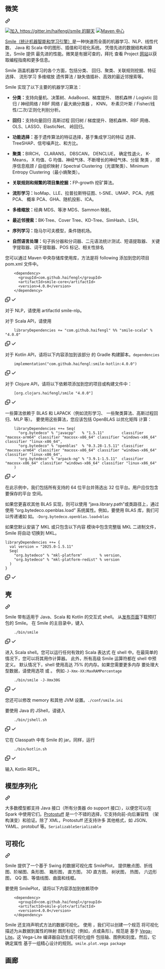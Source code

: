 <div class="Box-sc-g0xbh4-0 QkQOb js-snippet-clipboard-copy-unpositioned" data-hpc="true"><article class="markdown-body entry-content container-lg" itemprop="text"><div class="markdown-heading" dir="auto"><h1 tabindex="-1" class="heading-element" dir="auto" _msttexthash="5505474" _msthash="319">微笑</h1><a id="user-content-smile" class="anchor" aria-label="永久链接：微笑" href="#smile" _mstaria-label="272142" _msthash="320"><svg class="octicon octicon-link" viewBox="0 0 16 16" version="1.1" width="16" height="16" aria-hidden="true"><path d="m7.775 3.275 1.25-1.25a3.5 3.5 0 1 1 4.95 4.95l-2.5 2.5a3.5 3.5 0 0 1-4.95 0 .751.751 0 0 1 .018-1.042.751.751 0 0 1 1.042-.018 1.998 1.998 0 0 0 2.83 0l2.5-2.5a2.002 2.002 0 0 0-2.83-2.83l-1.25 1.25a.751.751 0 0 1-1.042-.018.751.751 0 0 1-.018-1.042Zm-4.69 9.64a1.998 1.998 0 0 0 2.83 0l1.25-1.25a.751.751 0 0 1 1.042.018.751.751 0 0 1 .018 1.042l-1.25 1.25a3.5 3.5 0 1 1-4.95-4.95l2.5-2.5a3.5 3.5 0 0 1 4.95 0 .751.751 0 0 1-.018 1.042.751.751 0 0 1-1.042.018 1.998 1.998 0 0 0-2.83 0l-2.5 2.5a1.998 1.998 0 0 0 0 2.83Z"></path></svg></a></div>
<p dir="auto"><a href="https://gitter.im/haifengl/smile?utm_source=badge&amp;utm_medium=badge&amp;utm_campaign=pr-badge&amp;utm_content=badge" rel="nofollow"><img src="https://camo.githubusercontent.com/17c93af2b95ae332f1a957adcf88ae2325c0fb1dd0a877a84b5dce4cead4d02f/68747470733a2f2f6261646765732e6769747465722e696d2f68616966656e676c2f736d696c652e737667" alt="加入 https://gitter.im/haifengl/smile 的聊天" data-canonical-src="https://badges.gitter.im/haifengl/smile.svg" style="max-width: 100%;" _mstalt="1663090" _msthash="321"></a>
<a href="https://maven-badges.herokuapp.com/maven-central/com.github.haifengl/smile-core" rel="nofollow"><img src="https://camo.githubusercontent.com/462ab0805e926ef9f751fb2cbed25079f14dcb6ec216c4ba12f607bc08d37613/68747470733a2f2f6d6176656e2d6261646765732e6865726f6b756170702e636f6d2f6d6176656e2d63656e7472616c2f636f6d2e6769746875622e68616966656e676c2f736d696c652d636f72652f62616467652e737667" alt="Maven 中心" data-canonical-src="https://maven-badges.herokuapp.com/maven-central/com.github.haifengl/smile-core/badge.svg" style="max-width: 100%;" _mstalt="200343" _msthash="322"></a></p>
<p dir="auto" _msttexthash="2434972098" _msthash="323"><a href="https://haifengl.github.io/" rel="nofollow" _istranslated="1">Smile（统计机器智能和学习引擎）</a>是一种快速而全面的机器学习、NLP、线性代数、
Java 和 Scala 中的图形、插值和可视化系统。
凭借先进的数据结构和算法，Smile 提供
最先进的性能。微笑是有据可查的，拜托
查看 Project <a href="https://haifengl.github.io/" rel="nofollow" _istranslated="1">网站</a>以获取编程指南和更多信息。</p>
<p dir="auto" _msttexthash="949948753" _msthash="324">Smile 涵盖机器学习的各个方面，包括分类、
回归、聚类、关联规则挖掘、特征选择、
流形学习 多维缩放 遗传算法 /
缺失值插补、高效的最近邻搜索等。</p>
<p dir="auto" _msttexthash="107233282" _msthash="325">Smile 实现了以下主要的机器学习算法：</p>
<ul dir="auto">
<li>
<p dir="auto" _msttexthash="1035300500" _msthash="326"><strong _istranslated="1">分类：</strong>支持向量机、决策树、AdaBoost、梯度提升、
随机森林 / Logistic 回归 / 神经网络 / RBF 网络 /
最大熵分类器 ， KNN， 朴素贝叶斯 /
Fisher/线性/二次/正则化判别分析。</p>
</li>
<li>
<p dir="auto" _msttexthash="307217053" _msthash="327"><strong _istranslated="1">回归：</strong>支持向量回归 高斯过程 回归树 /
梯度提升、随机森林、RBF 网络、OLS、LASSO、ElasticNet、
岭回归。</p>
</li>
<li>
<p dir="auto" _msttexthash="373169056" _msthash="328"><strong _istranslated="1">功能选择：</strong>基于遗传算法的特征选择，基于集成学习的特征
选择、TreeSHAP、信号噪声比、和方比。</p>
</li>
<li>
<p dir="auto" _msttexthash="2174222349" _msthash="329"><strong _istranslated="1">聚类：</strong>BIRCH， CLARANS， DBSCAN， DENCLUE， 确定性退火， K-Means，
X 均值、G 均值、神经气体、不断增长的神经气体、分层
聚类 ， 顺序信息瓶颈 / 自组织映射 /
Spectral Clustering（光谱聚类）、Minimum Entropy Clustering（最小熵聚类）。</p>
</li>
<li>
<p dir="auto" _msttexthash="137136025" _msthash="330"><strong _istranslated="1">关联规则和频繁的项目集挖掘：</strong>FP-growth 挖矿算法。</p>
</li>
<li>
<p dir="auto" _msttexthash="322513373" _msthash="331"><strong _istranslated="1">流形学习：</strong>IsoMap、LLE、拉普拉斯特征图、t-SNE、UMAP、PCA、内核 PCA、
概率 PCA、GHA、随机投影、ICA。</p>
</li>
<li>
<p dir="auto" _msttexthash="76421280" _msthash="332"><strong _istranslated="1">多维缩放：</strong>经典 MDS、等渗 MDS、Sammon 映射。</p>
</li>
<li>
<p dir="auto" _msttexthash="59263243" _msthash="333"><strong _istranslated="1">最近邻搜索：</strong>BK-Tree、Cover Tree、KD-Tree、SimHash、LSH。</p>
</li>
<li>
<p dir="auto" _msttexthash="114655749" _msthash="334"><strong _istranslated="1">序列学习：</strong>隐马尔可夫模型，条件随机场。</p>
</li>
<li>
<p dir="auto" _msttexthash="572987012" _msthash="335"><strong _istranslated="1">自然语言处理：</strong>句子拆分器和分词器、二元语法统计测试、短语提取器、
关键字提取器、词干提取器、POS 标记、相关性排名</p>
</li>
</ul>
<p dir="auto" _msttexthash="288403778" _msthash="336">您可以通过 Maven 中央存储库使用库，方法是将
following 添加到您的项目 pom.xml 文件中。</p>
<div class="snippet-clipboard-content notranslate position-relative overflow-auto"><pre class="notranslate"><code>    &lt;dependency&gt;
      &lt;groupId&gt;com.github.haifengl&lt;/groupId&gt;
      &lt;artifactId&gt;smile-core&lt;/artifactId&gt;
      &lt;version&gt;4.0.0&lt;/version&gt;
    &lt;/dependency&gt;
</code></pre><div class="zeroclipboard-container">
    <clipboard-copy aria-label="Copy" class="ClipboardButton btn btn-invisible js-clipboard-copy m-2 p-0 d-flex flex-justify-center flex-items-center" data-copy-feedback="Copied!" data-tooltip-direction="w" value="    <dependency>
      <groupId>com.github.haifengl</groupId>
      <artifactId>smile-core</artifactId>
      <version>4.0.0</version>
    </dependency>" tabindex="0" role="button">
      <svg aria-hidden="true" height="16" viewBox="0 0 16 16" version="1.1" width="16" data-view-component="true" class="octicon octicon-copy js-clipboard-copy-icon">
    <path d="M0 6.75C0 5.784.784 5 1.75 5h1.5a.75.75 0 0 1 0 1.5h-1.5a.25.25 0 0 0-.25.25v7.5c0 .138.112.25.25.25h7.5a.25.25 0 0 0 .25-.25v-1.5a.75.75 0 0 1 1.5 0v1.5A1.75 1.75 0 0 1 9.25 16h-7.5A1.75 1.75 0 0 1 0 14.25Z"></path><path d="M5 1.75C5 .784 5.784 0 6.75 0h7.5C15.216 0 16 .784 16 1.75v7.5A1.75 1.75 0 0 1 14.25 11h-7.5A1.75 1.75 0 0 1 5 9.25Zm1.75-.25a.25.25 0 0 0-.25.25v7.5c0 .138.112.25.25.25h7.5a.25.25 0 0 0 .25-.25v-7.5a.25.25 0 0 0-.25-.25Z"></path>
</svg>
      <svg aria-hidden="true" height="16" viewBox="0 0 16 16" version="1.1" width="16" data-view-component="true" class="octicon octicon-check js-clipboard-check-icon color-fg-success d-none">
    <path d="M13.78 4.22a.75.75 0 0 1 0 1.06l-7.25 7.25a.75.75 0 0 1-1.06 0L2.22 9.28a.751.751 0 0 1 .018-1.042.751.751 0 0 1 1.042-.018L6 10.94l6.72-6.72a.75.75 0 0 1 1.06 0Z"></path>
</svg>
    </clipboard-copy>
  </div></div>
<p dir="auto" _msttexthash="36274654" _msthash="337">对于 NLP，请使用 artifactId smile-nlp。</p>
<p dir="auto" _msttexthash="39984945" _msthash="338">对于 Scala API，请使用</p>
<div class="snippet-clipboard-content notranslate position-relative overflow-auto"><pre class="notranslate"><code>    libraryDependencies += "com.github.haifengl" %% "smile-scala" % "4.0.0"
</code></pre><div class="zeroclipboard-container">
    <clipboard-copy aria-label="Copy" class="ClipboardButton btn btn-invisible js-clipboard-copy m-2 p-0 d-flex flex-justify-center flex-items-center" data-copy-feedback="Copied!" data-tooltip-direction="w" value="    libraryDependencies += &quot;com.github.haifengl&quot; %% &quot;smile-scala&quot; % &quot;4.0.0&quot;" tabindex="0" role="button">
      <svg aria-hidden="true" height="16" viewBox="0 0 16 16" version="1.1" width="16" data-view-component="true" class="octicon octicon-copy js-clipboard-copy-icon">
    <path d="M0 6.75C0 5.784.784 5 1.75 5h1.5a.75.75 0 0 1 0 1.5h-1.5a.25.25 0 0 0-.25.25v7.5c0 .138.112.25.25.25h7.5a.25.25 0 0 0 .25-.25v-1.5a.75.75 0 0 1 1.5 0v1.5A1.75 1.75 0 0 1 9.25 16h-7.5A1.75 1.75 0 0 1 0 14.25Z"></path><path d="M5 1.75C5 .784 5.784 0 6.75 0h7.5C15.216 0 16 .784 16 1.75v7.5A1.75 1.75 0 0 1 14.25 11h-7.5A1.75 1.75 0 0 1 5 9.25Zm1.75-.25a.25.25 0 0 0-.25.25v7.5c0 .138.112.25.25.25h7.5a.25.25 0 0 0 .25-.25v-7.5a.25.25 0 0 0-.25-.25Z"></path>
</svg>
      <svg aria-hidden="true" height="16" viewBox="0 0 16 16" version="1.1" width="16" data-view-component="true" class="octicon octicon-check js-clipboard-check-icon color-fg-success d-none">
    <path d="M13.78 4.22a.75.75 0 0 1 0 1.06l-7.25 7.25a.75.75 0 0 1-1.06 0L2.22 9.28a.751.751 0 0 1 .018-1.042.751.751 0 0 1 1.042-.018L6 10.94l6.72-6.72a.75.75 0 0 1 1.06 0Z"></path>
</svg>
    </clipboard-copy>
  </div></div>
<p dir="auto"><font _mstmutation="1" _msttexthash="194201462" _msthash="339">对于 Kotlin API，请将以下内容添加到该部分
的 Gradle 构建脚本。</font><code>dependencies</code></p>
<div class="snippet-clipboard-content notranslate position-relative overflow-auto"><pre class="notranslate"><code>    implementation("com.github.haifengl:smile-kotlin:4.0.0")
</code></pre><div class="zeroclipboard-container">
    <clipboard-copy aria-label="Copy" class="ClipboardButton btn btn-invisible js-clipboard-copy m-2 p-0 d-flex flex-justify-center flex-items-center" data-copy-feedback="Copied!" data-tooltip-direction="w" value="    implementation(&quot;com.github.haifengl:smile-kotlin:4.0.0&quot;)" tabindex="0" role="button">
      <svg aria-hidden="true" height="16" viewBox="0 0 16 16" version="1.1" width="16" data-view-component="true" class="octicon octicon-copy js-clipboard-copy-icon">
    <path d="M0 6.75C0 5.784.784 5 1.75 5h1.5a.75.75 0 0 1 0 1.5h-1.5a.25.25 0 0 0-.25.25v7.5c0 .138.112.25.25.25h7.5a.25.25 0 0 0 .25-.25v-1.5a.75.75 0 0 1 1.5 0v1.5A1.75 1.75 0 0 1 9.25 16h-7.5A1.75 1.75 0 0 1 0 14.25Z"></path><path d="M5 1.75C5 .784 5.784 0 6.75 0h7.5C15.216 0 16 .784 16 1.75v7.5A1.75 1.75 0 0 1 14.25 11h-7.5A1.75 1.75 0 0 1 5 9.25Zm1.75-.25a.25.25 0 0 0-.25.25v7.5c0 .138.112.25.25.25h7.5a.25.25 0 0 0 .25-.25v-7.5a.25.25 0 0 0-.25-.25Z"></path>
</svg>
      <svg aria-hidden="true" height="16" viewBox="0 0 16 16" version="1.1" width="16" data-view-component="true" class="octicon octicon-check js-clipboard-check-icon color-fg-success d-none">
    <path d="M13.78 4.22a.75.75 0 0 1 0 1.06l-7.25 7.25a.75.75 0 0 1-1.06 0L2.22 9.28a.751.751 0 0 1 .018-1.042.751.751 0 0 1 1.042-.018L6 10.94l6.72-6.72a.75.75 0 0 1 1.06 0Z"></path>
</svg>
    </clipboard-copy>
  </div></div>
<p dir="auto" _msttexthash="257150803" _msthash="340">对于 Clojure API，请将以下依赖项添加到您的项目或构建文件中：</p>
<div class="snippet-clipboard-content notranslate position-relative overflow-auto"><pre class="notranslate"><code>    [org.clojars.haifengl/smile "4.0.0"]
</code></pre><div class="zeroclipboard-container">
    <clipboard-copy aria-label="Copy" class="ClipboardButton btn btn-invisible js-clipboard-copy m-2 p-0 d-flex flex-justify-center flex-items-center" data-copy-feedback="Copied!" data-tooltip-direction="w" value="    [org.clojars.haifengl/smile &quot;4.0.0&quot;]" tabindex="0" role="button">
      <svg aria-hidden="true" height="16" viewBox="0 0 16 16" version="1.1" width="16" data-view-component="true" class="octicon octicon-copy js-clipboard-copy-icon">
    <path d="M0 6.75C0 5.784.784 5 1.75 5h1.5a.75.75 0 0 1 0 1.5h-1.5a.25.25 0 0 0-.25.25v7.5c0 .138.112.25.25.25h7.5a.25.25 0 0 0 .25-.25v-1.5a.75.75 0 0 1 1.5 0v1.5A1.75 1.75 0 0 1 9.25 16h-7.5A1.75 1.75 0 0 1 0 14.25Z"></path><path d="M5 1.75C5 .784 5.784 0 6.75 0h7.5C15.216 0 16 .784 16 1.75v7.5A1.75 1.75 0 0 1 14.25 11h-7.5A1.75 1.75 0 0 1 5 9.25Zm1.75-.25a.25.25 0 0 0-.25.25v7.5c0 .138.112.25.25.25h7.5a.25.25 0 0 0 .25-.25v-7.5a.25.25 0 0 0-.25-.25Z"></path>
</svg>
      <svg aria-hidden="true" height="16" viewBox="0 0 16 16" version="1.1" width="16" data-view-component="true" class="octicon octicon-check js-clipboard-check-icon color-fg-success d-none">
    <path d="M13.78 4.22a.75.75 0 0 1 0 1.06l-7.25 7.25a.75.75 0 0 1-1.06 0L2.22 9.28a.751.751 0 0 1 .018-1.042.751.751 0 0 1 1.042-.018L6 10.94l6.72-6.72a.75.75 0 0 1 1.06 0Z"></path>
</svg>
    </clipboard-copy>
  </div></div>
<p dir="auto" _msttexthash="941788211" _msthash="341">一些算法依赖于 BLAS 和 LAPACK（例如流形学习、
一些聚类算法、高斯过程回归、MLP 等）。
要使用这些算法，您应该包括 OpenBLAS 以优化矩阵
计算：</p>
<div class="snippet-clipboard-content notranslate position-relative overflow-auto"><pre class="notranslate"><code>    libraryDependencies ++= Seq(
      "org.bytedeco" % "javacpp"   % "1.5.11"        classifier "macosx-arm64" classifier "macosx-x86_64" classifier "windows-x86_64" classifier "linux-x86_64",
      "org.bytedeco" % "openblas"  % "0.3.28-1.5.11" classifier "macosx-arm64" classifier "macosx-x86_64" classifier "windows-x86_64" classifier "linux-x86_64",
      "org.bytedeco" % "arpack-ng" % "3.9.1-1.5.11"  classifier "macosx-x86_64" classifier "windows-x86_64" classifier "linux-x86_64"
    )
</code></pre><div class="zeroclipboard-container">
    <clipboard-copy aria-label="Copy" class="ClipboardButton btn btn-invisible js-clipboard-copy m-2 p-0 d-flex flex-justify-center flex-items-center" data-copy-feedback="Copied!" data-tooltip-direction="w" value="    libraryDependencies ++= Seq(
      &quot;org.bytedeco&quot; % &quot;javacpp&quot;   % &quot;1.5.11&quot;        classifier &quot;macosx-arm64&quot; classifier &quot;macosx-x86_64&quot; classifier &quot;windows-x86_64&quot; classifier &quot;linux-x86_64&quot;,
      &quot;org.bytedeco&quot; % &quot;openblas&quot;  % &quot;0.3.28-1.5.11&quot; classifier &quot;macosx-arm64&quot; classifier &quot;macosx-x86_64&quot; classifier &quot;windows-x86_64&quot; classifier &quot;linux-x86_64&quot;,
      &quot;org.bytedeco&quot; % &quot;arpack-ng&quot; % &quot;3.9.1-1.5.11&quot;  classifier &quot;macosx-x86_64&quot; classifier &quot;windows-x86_64&quot; classifier &quot;linux-x86_64&quot;
    )" tabindex="0" role="button">
      <svg aria-hidden="true" height="16" viewBox="0 0 16 16" version="1.1" width="16" data-view-component="true" class="octicon octicon-copy js-clipboard-copy-icon">
    <path d="M0 6.75C0 5.784.784 5 1.75 5h1.5a.75.75 0 0 1 0 1.5h-1.5a.25.25 0 0 0-.25.25v7.5c0 .138.112.25.25.25h7.5a.25.25 0 0 0 .25-.25v-1.5a.75.75 0 0 1 1.5 0v1.5A1.75 1.75 0 0 1 9.25 16h-7.5A1.75 1.75 0 0 1 0 14.25Z"></path><path d="M5 1.75C5 .784 5.784 0 6.75 0h7.5C15.216 0 16 .784 16 1.75v7.5A1.75 1.75 0 0 1 14.25 11h-7.5A1.75 1.75 0 0 1 5 9.25Zm1.75-.25a.25.25 0 0 0-.25.25v7.5c0 .138.112.25.25.25h7.5a.25.25 0 0 0 .25-.25v-7.5a.25.25 0 0 0-.25-.25Z"></path>
</svg>
      <svg aria-hidden="true" height="16" viewBox="0 0 16 16" version="1.1" width="16" data-view-component="true" class="octicon octicon-check js-clipboard-check-icon color-fg-success d-none">
    <path d="M13.78 4.22a.75.75 0 0 1 0 1.06l-7.25 7.25a.75.75 0 0 1-1.06 0L2.22 9.28a.751.751 0 0 1 .018-1.042.751.751 0 0 1 1.042-.018L6 10.94l6.72-6.72a.75.75 0 0 1 1.06 0Z"></path>
</svg>
    </clipboard-copy>
  </div></div>
<p dir="auto" _msttexthash="390219089" _msthash="342">在此示例中，我们包括所有支持的 64 位平台并筛选出
32 位平台。用户应仅包含要保存的平台
空间。</p>
<p dir="auto"><font _mstmutation="1" _msttexthash="1146248402" _msthash="343">如果您更喜欢其他 BLAS 实现，则可以使用
“java.library.path”或类路径上，通过使用
“org.bytedeco.openblas.load” 系统属性。例如，要使用 BLAS
库，我们可以传递诸如
如。</font><code>-Dorg.bytedeco.openblas.load=blas</code></p>
<p dir="auto" _msttexthash="356830539" _msthash="344">如果您默认安装了 MKL 或只包含以下内容
模块中包含完整版 MKL 二进制文件，Smile 将自动
切换到 MKL。</p>
<div class="snippet-clipboard-content notranslate position-relative overflow-auto"><pre class="notranslate"><code>libraryDependencies ++= {
  val version = "2025.0-1.5.11"
  Seq(
    "org.bytedeco" % "mkl-platform"        % version,
    "org.bytedeco" % "mkl-platform-redist" % version
  )
}
</code></pre><div class="zeroclipboard-container">
    <clipboard-copy aria-label="Copy" class="ClipboardButton btn btn-invisible js-clipboard-copy m-2 p-0 d-flex flex-justify-center flex-items-center" data-copy-feedback="Copied!" data-tooltip-direction="w" value="libraryDependencies ++= {
  val version = &quot;2025.0-1.5.11&quot;
  Seq(
    &quot;org.bytedeco&quot; % &quot;mkl-platform&quot;        % version,
    &quot;org.bytedeco&quot; % &quot;mkl-platform-redist&quot; % version
  )
}" tabindex="0" role="button">
      <svg aria-hidden="true" height="16" viewBox="0 0 16 16" version="1.1" width="16" data-view-component="true" class="octicon octicon-copy js-clipboard-copy-icon">
    <path d="M0 6.75C0 5.784.784 5 1.75 5h1.5a.75.75 0 0 1 0 1.5h-1.5a.25.25 0 0 0-.25.25v7.5c0 .138.112.25.25.25h7.5a.25.25 0 0 0 .25-.25v-1.5a.75.75 0 0 1 1.5 0v1.5A1.75 1.75 0 0 1 9.25 16h-7.5A1.75 1.75 0 0 1 0 14.25Z"></path><path d="M5 1.75C5 .784 5.784 0 6.75 0h7.5C15.216 0 16 .784 16 1.75v7.5A1.75 1.75 0 0 1 14.25 11h-7.5A1.75 1.75 0 0 1 5 9.25Zm1.75-.25a.25.25 0 0 0-.25.25v7.5c0 .138.112.25.25.25h7.5a.25.25 0 0 0 .25-.25v-7.5a.25.25 0 0 0-.25-.25Z"></path>
</svg>
      <svg aria-hidden="true" height="16" viewBox="0 0 16 16" version="1.1" width="16" data-view-component="true" class="octicon octicon-check js-clipboard-check-icon color-fg-success d-none">
    <path d="M13.78 4.22a.75.75 0 0 1 0 1.06l-7.25 7.25a.75.75 0 0 1-1.06 0L2.22 9.28a.751.751 0 0 1 .018-1.042.751.751 0 0 1 1.042-.018L6 10.94l6.72-6.72a.75.75 0 0 1 1.06 0Z"></path>
</svg>
    </clipboard-copy>
  </div></div>
<div class="markdown-heading" dir="auto"><h2 tabindex="-1" class="heading-element" dir="auto" _msttexthash="2072161" _msthash="345">壳</h2><a id="user-content-shell" class="anchor" aria-label="永久链接： Shell" href="#shell" _mstaria-label="271895" _msthash="346"><svg class="octicon octicon-link" viewBox="0 0 16 16" version="1.1" width="16" height="16" aria-hidden="true"><path d="m7.775 3.275 1.25-1.25a3.5 3.5 0 1 1 4.95 4.95l-2.5 2.5a3.5 3.5 0 0 1-4.95 0 .751.751 0 0 1 .018-1.042.751.751 0 0 1 1.042-.018 1.998 1.998 0 0 0 2.83 0l2.5-2.5a2.002 2.002 0 0 0-2.83-2.83l-1.25 1.25a.751.751 0 0 1-1.042-.018.751.751 0 0 1-.018-1.042Zm-4.69 9.64a1.998 1.998 0 0 0 2.83 0l1.25-1.25a.751.751 0 0 1 1.042.018.751.751 0 0 1 .018 1.042l-1.25 1.25a3.5 3.5 0 1 1-4.95-4.95l2.5-2.5a3.5 3.5 0 0 1 4.95 0 .751.751 0 0 1-.018 1.042.751.751 0 0 1-1.042.018 1.998 1.998 0 0 0-2.83 0l-2.5 2.5a1.998 1.998 0 0 0 0 2.83Z"></path></svg></a></div>
<p dir="auto" _msttexthash="546859261" _msthash="347">Smile 带有适用于 Java、Scala 和 Kotlin 的交互式 shell。
从<a href="https://github.com/haifengl/smile/releases" _istranslated="1">发布页面</a>下载预打包的 Smile。
在 Smile 的主目录中，键入</p>
<div class="snippet-clipboard-content notranslate position-relative overflow-auto"><pre class="notranslate"><code>    ./bin/smile
</code></pre><div class="zeroclipboard-container">
    <clipboard-copy aria-label="Copy" class="ClipboardButton btn btn-invisible js-clipboard-copy m-2 p-0 d-flex flex-justify-center flex-items-center" data-copy-feedback="Copied!" data-tooltip-direction="w" value="    ./bin/smile" tabindex="0" role="button">
      <svg aria-hidden="true" height="16" viewBox="0 0 16 16" version="1.1" width="16" data-view-component="true" class="octicon octicon-copy js-clipboard-copy-icon">
    <path d="M0 6.75C0 5.784.784 5 1.75 5h1.5a.75.75 0 0 1 0 1.5h-1.5a.25.25 0 0 0-.25.25v7.5c0 .138.112.25.25.25h7.5a.25.25 0 0 0 .25-.25v-1.5a.75.75 0 0 1 1.5 0v1.5A1.75 1.75 0 0 1 9.25 16h-7.5A1.75 1.75 0 0 1 0 14.25Z"></path><path d="M5 1.75C5 .784 5.784 0 6.75 0h7.5C15.216 0 16 .784 16 1.75v7.5A1.75 1.75 0 0 1 14.25 11h-7.5A1.75 1.75 0 0 1 5 9.25Zm1.75-.25a.25.25 0 0 0-.25.25v7.5c0 .138.112.25.25.25h7.5a.25.25 0 0 0 .25-.25v-7.5a.25.25 0 0 0-.25-.25Z"></path>
</svg>
      <svg aria-hidden="true" height="16" viewBox="0 0 16 16" version="1.1" width="16" data-view-component="true" class="octicon octicon-check js-clipboard-check-icon color-fg-success d-none">
    <path d="M13.78 4.22a.75.75 0 0 1 0 1.06l-7.25 7.25a.75.75 0 0 1-1.06 0L2.22 9.28a.751.751 0 0 1 .018-1.042.751.751 0 0 1 1.042-.018L6 10.94l6.72-6.72a.75.75 0 0 1 1.06 0Z"></path>
</svg>
    </clipboard-copy>
  </div></div>
<p dir="auto"><font _mstmutation="1" _msttexthash="2836138058" _msthash="348">进入 Scala shell。您可以运行任何有效的 Scala 表达式
在 shell 中。在最简单的情况下，您可以将其用作计算器。
此外，所有高级 Smile 运算符都在 shell 中预定义。
默认情况下，shell 使用高达 75% 的内存。如果您需要更多内存
要处理大型数据，请使用选项 或 。
例如</font><code>-J-Xmx</code><code>-XX:MaxRAMPercentage</code></p>
<div class="snippet-clipboard-content notranslate position-relative overflow-auto"><pre class="notranslate"><code>    ./bin/smile -J-Xmx30G
</code></pre><div class="zeroclipboard-container">
    <clipboard-copy aria-label="Copy" class="ClipboardButton btn btn-invisible js-clipboard-copy m-2 p-0 d-flex flex-justify-center flex-items-center" data-copy-feedback="Copied!" data-tooltip-direction="w" value="    ./bin/smile -J-Xmx30G" tabindex="0" role="button">
      <svg aria-hidden="true" height="16" viewBox="0 0 16 16" version="1.1" width="16" data-view-component="true" class="octicon octicon-copy js-clipboard-copy-icon">
    <path d="M0 6.75C0 5.784.784 5 1.75 5h1.5a.75.75 0 0 1 0 1.5h-1.5a.25.25 0 0 0-.25.25v7.5c0 .138.112.25.25.25h7.5a.25.25 0 0 0 .25-.25v-1.5a.75.75 0 0 1 1.5 0v1.5A1.75 1.75 0 0 1 9.25 16h-7.5A1.75 1.75 0 0 1 0 14.25Z"></path><path d="M5 1.75C5 .784 5.784 0 6.75 0h7.5C15.216 0 16 .784 16 1.75v7.5A1.75 1.75 0 0 1 14.25 11h-7.5A1.75 1.75 0 0 1 5 9.25Zm1.75-.25a.25.25 0 0 0-.25.25v7.5c0 .138.112.25.25.25h7.5a.25.25 0 0 0 .25-.25v-7.5a.25.25 0 0 0-.25-.25Z"></path>
</svg>
      <svg aria-hidden="true" height="16" viewBox="0 0 16 16" version="1.1" width="16" data-view-component="true" class="octicon octicon-check js-clipboard-check-icon color-fg-success d-none">
    <path d="M13.78 4.22a.75.75 0 0 1 0 1.06l-7.25 7.25a.75.75 0 0 1-1.06 0L2.22 9.28a.751.751 0 0 1 .018-1.042.751.751 0 0 1 1.042-.018L6 10.94l6.72-6.72a.75.75 0 0 1 1.06 0Z"></path>
</svg>
    </clipboard-copy>
  </div></div>
<p dir="auto"><font _mstmutation="1" _msttexthash="61639409" _msthash="349">您还可以修改
memory 和其他 JVM 设置。</font><code>./conf/smile.ini</code></p>
<p dir="auto" _msttexthash="60534435" _msthash="350">要使用 Java 的 JShell，请键入</p>
<div class="snippet-clipboard-content notranslate position-relative overflow-auto"><pre class="notranslate"><code>    ./bin/jshell.sh
</code></pre><div class="zeroclipboard-container">
    <clipboard-copy aria-label="Copy" class="ClipboardButton btn btn-invisible js-clipboard-copy m-2 p-0 d-flex flex-justify-center flex-items-center" data-copy-feedback="Copied!" data-tooltip-direction="w" value="    ./bin/jshell.sh" tabindex="0" role="button">
      <svg aria-hidden="true" height="16" viewBox="0 0 16 16" version="1.1" width="16" data-view-component="true" class="octicon octicon-copy js-clipboard-copy-icon">
    <path d="M0 6.75C0 5.784.784 5 1.75 5h1.5a.75.75 0 0 1 0 1.5h-1.5a.25.25 0 0 0-.25.25v7.5c0 .138.112.25.25.25h7.5a.25.25 0 0 0 .25-.25v-1.5a.75.75 0 0 1 1.5 0v1.5A1.75 1.75 0 0 1 9.25 16h-7.5A1.75 1.75 0 0 1 0 14.25Z"></path><path d="M5 1.75C5 .784 5.784 0 6.75 0h7.5C15.216 0 16 .784 16 1.75v7.5A1.75 1.75 0 0 1 14.25 11h-7.5A1.75 1.75 0 0 1 5 9.25Zm1.75-.25a.25.25 0 0 0-.25.25v7.5c0 .138.112.25.25.25h7.5a.25.25 0 0 0 .25-.25v-7.5a.25.25 0 0 0-.25-.25Z"></path>
</svg>
      <svg aria-hidden="true" height="16" viewBox="0 0 16 16" version="1.1" width="16" data-view-component="true" class="octicon octicon-check js-clipboard-check-icon color-fg-success d-none">
    <path d="M13.78 4.22a.75.75 0 0 1 0 1.06l-7.25 7.25a.75.75 0 0 1-1.06 0L2.22 9.28a.751.751 0 0 1 .018-1.042.751.751 0 0 1 1.042-.018L6 10.94l6.72-6.72a.75.75 0 0 1 1.06 0Z"></path>
</svg>
    </clipboard-copy>
  </div></div>
<p dir="auto" _msttexthash="108081051" _msthash="351">它在 Classpath 中有 Smile 的 jar。同样，运行</p>
<div class="snippet-clipboard-content notranslate position-relative overflow-auto"><pre class="notranslate"><code>    ./bin/kotlin.sh
</code></pre><div class="zeroclipboard-container">
    <clipboard-copy aria-label="Copy" class="ClipboardButton btn btn-invisible js-clipboard-copy m-2 p-0 d-flex flex-justify-center flex-items-center" data-copy-feedback="Copied!" data-tooltip-direction="w" value="    ./bin/kotlin.sh" tabindex="0" role="button">
      <svg aria-hidden="true" height="16" viewBox="0 0 16 16" version="1.1" width="16" data-view-component="true" class="octicon octicon-copy js-clipboard-copy-icon">
    <path d="M0 6.75C0 5.784.784 5 1.75 5h1.5a.75.75 0 0 1 0 1.5h-1.5a.25.25 0 0 0-.25.25v7.5c0 .138.112.25.25.25h7.5a.25.25 0 0 0 .25-.25v-1.5a.75.75 0 0 1 1.5 0v1.5A1.75 1.75 0 0 1 9.25 16h-7.5A1.75 1.75 0 0 1 0 14.25Z"></path><path d="M5 1.75C5 .784 5.784 0 6.75 0h7.5C15.216 0 16 .784 16 1.75v7.5A1.75 1.75 0 0 1 14.25 11h-7.5A1.75 1.75 0 0 1 5 9.25Zm1.75-.25a.25.25 0 0 0-.25.25v7.5c0 .138.112.25.25.25h7.5a.25.25 0 0 0 .25-.25v-7.5a.25.25 0 0 0-.25-.25Z"></path>
</svg>
      <svg aria-hidden="true" height="16" viewBox="0 0 16 16" version="1.1" width="16" data-view-component="true" class="octicon octicon-check js-clipboard-check-icon color-fg-success d-none">
    <path d="M13.78 4.22a.75.75 0 0 1 0 1.06l-7.25 7.25a.75.75 0 0 1-1.06 0L2.22 9.28a.751.751 0 0 1 .018-1.042.751.751 0 0 1 1.042-.018L6 10.94l6.72-6.72a.75.75 0 0 1 1.06 0Z"></path>
</svg>
    </clipboard-copy>
  </div></div>
<p dir="auto" _msttexthash="8707595" _msthash="352">输入 Kotlin REPL。</p>
<div class="markdown-heading" dir="auto"><h2 tabindex="-1" class="heading-element" dir="auto" _msttexthash="13408902" _msthash="353">模型序列化</h2><a id="user-content-model-serialization" class="anchor" aria-label="永久链接： Model Serialization" href="#model-serialization" _mstaria-label="773175" _msthash="354"><svg class="octicon octicon-link" viewBox="0 0 16 16" version="1.1" width="16" height="16" aria-hidden="true"><path d="m7.775 3.275 1.25-1.25a3.5 3.5 0 1 1 4.95 4.95l-2.5 2.5a3.5 3.5 0 0 1-4.95 0 .751.751 0 0 1 .018-1.042.751.751 0 0 1 1.042-.018 1.998 1.998 0 0 0 2.83 0l2.5-2.5a2.002 2.002 0 0 0-2.83-2.83l-1.25 1.25a.751.751 0 0 1-1.042-.018.751.751 0 0 1-.018-1.042Zm-4.69 9.64a1.998 1.998 0 0 0 2.83 0l1.25-1.25a.751.751 0 0 1 1.042.018.751.751 0 0 1 .018 1.042l-1.25 1.25a3.5 3.5 0 1 1-4.95-4.95l2.5-2.5a3.5 3.5 0 0 1 4.95 0 .751.751 0 0 1-.018 1.042.751.751 0 0 1-1.042.018 1.998 1.998 0 0 0-2.83 0l-2.5 2.5a1.998 1.998 0 0 0 0 2.83Z"></path></svg></a></div>
<p dir="auto"><font _mstmutation="1" _msttexthash="2046918926" _msthash="355">大多数模型都支持 Java 接口（所有分类器
do support 接口），以便您可以在 Spark 中使用它们。<a href="http://code.google.com/p/protostuff/" rel="nofollow" _mstmutation="1" _istranslated="1">Protostuff</a> 是一个不错的选择，它支持向前-向后兼容性
（架构演变）和验证。除了 XML，Protostuff 还支持许多
其他格式，如 JSON、YAML、protobuf 等。</font><code>Serializable</code><code>Serializable</code></p>
<div class="markdown-heading" dir="auto"><h2 tabindex="-1" class="heading-element" dir="auto" _msttexthash="8111987" _msthash="356">可视化</h2><a id="user-content-visualization" class="anchor" aria-label="永久链接：可视化" href="#visualization" _mstaria-label="565396" _msthash="357"><svg class="octicon octicon-link" viewBox="0 0 16 16" version="1.1" width="16" height="16" aria-hidden="true"><path d="m7.775 3.275 1.25-1.25a3.5 3.5 0 1 1 4.95 4.95l-2.5 2.5a3.5 3.5 0 0 1-4.95 0 .751.751 0 0 1 .018-1.042.751.751 0 0 1 1.042-.018 1.998 1.998 0 0 0 2.83 0l2.5-2.5a2.002 2.002 0 0 0-2.83-2.83l-1.25 1.25a.751.751 0 0 1-1.042-.018.751.751 0 0 1-.018-1.042Zm-4.69 9.64a1.998 1.998 0 0 0 2.83 0l1.25-1.25a.751.751 0 0 1 1.042.018.751.751 0 0 1 .018 1.042l-1.25 1.25a3.5 3.5 0 1 1-4.95-4.95l2.5-2.5a3.5 3.5 0 0 1 4.95 0 .751.751 0 0 1-.018 1.042.751.751 0 0 1-1.042.018 1.998 1.998 0 0 0-2.83 0l-2.5 2.5a1.998 1.998 0 0 0 0 2.83Z"></path></svg></a></div>
<p dir="auto" _msttexthash="1577408963" _msthash="358">Smile 提供了一个基于 Swing 的数据可视化库 SmilePlot，
提供散点图、折线图、阶梯图、条形图、
箱形图， 直方图， 3D 直方图， 树状图， 热图， 六边形图，
QQ 图、等值线图、曲面和线框。</p>
<p dir="auto" _msttexthash="137214649" _msthash="359">要使用 SmilePlot，请将以下内容添加到依赖项中</p>
<div class="snippet-clipboard-content notranslate position-relative overflow-auto"><pre class="notranslate"><code>    &lt;dependency&gt;
      &lt;groupId&gt;com.github.haifengl&lt;/groupId&gt;
      &lt;artifactId&gt;smile-plot&lt;/artifactId&gt;
      &lt;version&gt;4.0.0&lt;/version&gt;
    &lt;/dependency&gt;
</code></pre><div class="zeroclipboard-container">
    
  </div></div>
<p dir="auto"><font _mstmutation="1" _msttexthash="2727788778" _msthash="360">Smile 还支持声明式方法的数据可视化。
使用 ，我们可以创建一个规范
将可视化描述为从数据到属性的映射
图形标记（例如，点或条形）。规范是
基于 <a href="https://vega.github.io/vega-lite/" rel="nofollow" _mstmutation="1" _istranslated="1">Vega-Lite</a>。这
Vega-Lite 编译器自动生成可视化组件
包括轴、图例和刻度。然后，它确定属性
基于一组精心设计的规则。</font><code>smile.plot.vega package</code></p>
<div class="markdown-heading" dir="auto"><h2 tabindex="-1" class="heading-element" dir="auto" _msttexthash="5254665" _msthash="361">画廊</h2>
   
